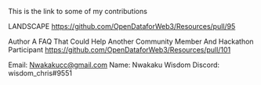 This is the link to some of my contributions

LANDSCAPE
https://github.com/OpenDataforWeb3/Resources/pull/95

Author A FAQ That Could Help Another Community Member And Hackathon Participant
https://github.com/OpenDataforWeb3/Resources/pull/101

Email: Nwakakucc@gmail.com
Name: Nwakaku Wisdom
Discord: wisdom_chris#9551